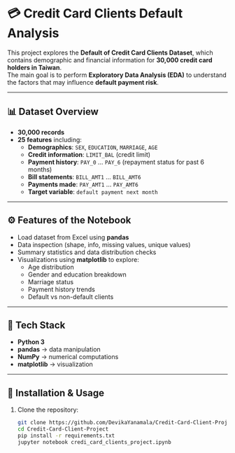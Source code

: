 # 💳 Credit Card Clients Default Analysis

This project explores the **Default of Credit Card Clients Dataset**, which contains demographic and financial information for **30,000 credit card holders in Taiwan**.  
The main goal is to perform **Exploratory Data Analysis (EDA)** to understand the factors that may influence **default payment risk**.

---

## 📊 Dataset Overview
- **30,000 records**  
- **25 features** including:  
  - **Demographics**: `SEX`, `EDUCATION`, `MARRIAGE`, `AGE`  
  - **Credit information**: `LIMIT_BAL` (credit limit)  
  - **Payment history**: `PAY_0` … `PAY_6` (repayment status for past 6 months)  
  - **Bill statements**: `BILL_AMT1` … `BILL_AMT6`  
  - **Payments made**: `PAY_AMT1` … `PAY_AMT6`  
  - **Target variable**: `default payment next month`  

---

## ⚙️ Features of the Notebook
- Load dataset from Excel using **pandas**  
- Data inspection (shape, info, missing values, unique values)  
- Summary statistics and data distribution checks  
- Visualizations using **matplotlib** to explore:  
  - Age distribution  
  - Gender and education breakdown  
  - Marriage status  
  - Payment history trends  
  - Default vs non-default clients  

---

## 🚀 Tech Stack
- **Python 3**  
- **pandas** → data manipulation  
- **NumPy** → numerical computations  
- **matplotlib** → visualization  

---

## 🔧 Installation & Usage
1. Clone the repository:
   ```bash
   git clone https://github.com/DevikaYanamala/Credit-Card-Client-Project.git
   cd Credit-Card-Client-Project
   pip install -r requirements.txt
   jupyter notebook credi_card_clients_project.ipynb


